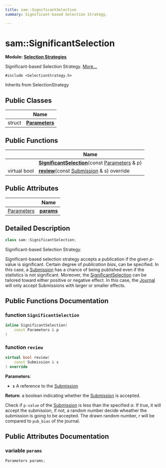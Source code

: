 ```yaml
---
title: sam::SignificantSelection
summary: Significant-based Selection Strategy.  

---
```


# sam::SignificantSelection


**Module:** **[Selection Strategies](/doxygen/Modules/group___selection_strategies/)**

Significant-based Selection Strategy.  [More...](#detailed-description)


`#include <SelectionStrategy.h>`


Inherits from SelectionStrategy



## Public Classes

|                | Name           |
| -------------- | -------------- |
| struct | **[Parameters](/doxygen/Classes/structsam_1_1_significant_selection_1_1_parameters/)**  |








## Public Functions

|                | Name           |
| -------------- | -------------- |
|  | **[SignificantSelection](/doxygen/Classes/classsam_1_1_significant_selection/#function-significantselection)**(const [Parameters](/doxygen/Classes/structsam_1_1_significant_selection_1_1_parameters/) & p)  |
| virtual bool | **[review](/doxygen/Classes/classsam_1_1_significant_selection/#function-review)**(const [Submission](/doxygen/Classes/classsam_1_1_submission/) & s) override  |


## Public Attributes

|                | Name           |
| -------------- | -------------- |
| [Parameters](/doxygen/Classes/structsam_1_1_significant_selection_1_1_parameters/) | **[params](/doxygen/Classes/classsam_1_1_significant_selection/#variable-params)**  |






## Detailed Description

```cpp
class sam::SignificantSelection;
```

Significant-based Selection Strategy. 


























Significant-based selection strategy accepts a publication if the given _p_-value is significant. Certain degree of _publication bias_, can be specified. In this case, a [Submission](/doxygen/Classes/classsam_1_1_submission/) has a chance of being published even if the statistics is not significant. Moreover, the [SignificantSelection](/doxygen/Classes/classsam_1_1_significant_selection/) can be tailored toward either positive or negative effect. In this case, the [Journal](/doxygen/Classes/classsam_1_1_journal/) will only accept Submissions with larger or smaller effects. 









## Public Functions Documentation

### function `SignificantSelection`

```cpp
inline SignificantSelection(
    const Parameters & p
)
```





























### function `review`

```cpp
virtual bool review(
    const Submission & s
) override
```


**Parameters**: 

  * **`s`** A reference to the [Submission](/doxygen/Classes/classsam_1_1_submission/)







**Return**: a boolean indicating whether the [Submission](/doxygen/Classes/classsam_1_1_submission/) is accepted. 



















Check if `p-value` of the [Submission](/doxygen/Classes/classsam_1_1_submission/) is less than the specified $\alpha$. If true, it will accept the submission, if not, a random number decide wheather the submission is going to be accepted. The drawn random number, $r$ will be compared to `pub_bias` of the journal.




## Public Attributes Documentation

### variable `params`

```cpp
Parameters params;
```

































